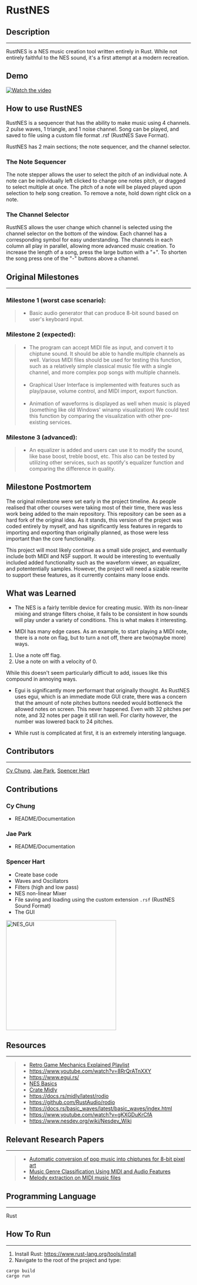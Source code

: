 # RustNES

## Description
---
RustNES is a NES music creation tool written entirely in Rust. While not entirely faithful to the NES sound, it's a first attempt at a modern recreation.

## Demo
[![Watch the video](https://img.youtube.com/vi/UkP5NZZ0tf8/default.jpg)](https://www.youtube.com/watch?v=UkP5NZZ0tf8)

## How to use RustNES

RustNES is a sequencer that has the ability to make music using 4 channels. 2 pulse waves, 1 triangle, and 1 noise channel. Song can be played, and saved to file using a custom file format .rsf (RustNES Save Format). 

RustNES has 2 main sections; the note sequencer, and the channel selector. 

### The Note Sequencer
The note stepper allows the user to select the pitch of an individual note. A note can be individually left clicked to change one notes pitch, or dragged to select multiple at once. The pitch of a note will be played played upon selection to help song creation. To remove a note, hold down right click on a note.

### The Channel Selector
RustNES allows the user change which channel is selected using the channel selector on the bottom of the window. Each channel has a corresponding symbol for easy understanding. The channels in each column all play in parallel, allowing more advanced music creation. To increase the length of a song, press the large button with a "+". To shorten the song press one of the "-" buttons above a channel. 

## Original Milestones
---
### Milestone 1 (worst case scenario):
>* Basic audio generator that can produce 8-bit sound based on user's keyboard input.

### Milestone 2 (expected):
>* The program can accept MIDI file as input, and convert it to chiptune sound. It should be able to handle multiple channels as well.
Various MIDI files should be used for testing this function, such as a relatively simple classical music file with a single channel, and more complex pop songs with multiple channels. <br /><br />
>* Graphical User Interface is implemented with features such as play/pause, volume control, and MIDI import, export function.<br /><br />
>* Animation of waveforms is displayed as well when music is played (something like old Windows' winamp visualization)
We could test this function by comparing the visualization with other pre-existing services.

### Milestone 3 (advanced):
>* An equalizer is added and users can use it to modify the sound, like base boost, treble boost, etc.
This also can be tested by utilizing other services, such as spotify's equalizer function and comparing the difference 
in quality.

## Milestone Postmortem
The original milestone were set early in the project timeline. As people realised that other courses were taking most of their time, there was less work being added to the main repository. This repository can be seen as a hard fork of the original idea. As it stands, this version of the project was coded entirely by myself, and has significantly less features in regards to importing and exporting than originally planned, as those were less important than the core functionality.

This project will most likely continue as a small side project, and eventually include both MIDI and NSF support. It would be interesting to eventually included added functionality such as the waveform viewer, an equalizer, and potententially samples. However, the project will need a sizable rewrite to support these features, as it currently contains many loose ends.

## What was Learned
- The NES is a fairly terrible device for creating music. With its non-linear mixing and strange filters choise, it fails to be consistent in how sounds will play under a variety of conditions. This is what makes it interesting.

- MIDI has many edge cases. As an example, to start playing a MIDI note, there is a note on flag, but to turn a not off, there are two(maybe more) ways. 
1. Use a note off flag.
2. Use a note on with a velocity of 0.

While this doesn't seem particularly difficult to add, issues like this compound in annoying ways.

- Egui is significantly more performant that originally thought. As RustNES uses egui, which is an immediate mode GUI crate, there was a concern that the amount of note pitches buttons needed would bottleneck the allowed notes on screen. This never happened. Even with 32 pitches per note, and 32 notes per page it still ran well. For clarity however, the number was lowered back to 24 pitches.

- While rust is complicated at first, it is an extremely intersting language.

## Contributors
---
[Cy Chung](https://github.com/crschung), [Jae Park](https://github.com/jpark052), [Spencer Hart](https://github.com/Syyreign)

## Contributions

### Cy Chung
- README/Documentation

### Jae Park
- README/Documentation

### Spencer Hart
- Create base code
- Waves and Oscillators
- Filters (high and low pass)
- NES non-linear Mixer
- File saving and loading using the custom extension `.rsf` (RustNES Sound Format)
- The GUI
<img width="300" alt="NES_GUI" src="https://user-images.githubusercontent.com/7028156/233228911-59ea7c7f-a47a-4d90-84c4-fba33d0df45b.png">

## Resources
---
>* [Retro Game Mechanics Explained Playlist](https://www.youtube.com/playlist?list=PLHQ0utQyFw5JD2wWda50J8XuzQ2cFr8RX)
>* https://www.youtube.com/watch?v=8RrQrATnXXY
>* https://www.egui.rs/
>* [NES Basics](https://bugzmanov.github.io/nes_ebook/)
>* [Crate Midly](https://docs.rs/midly/latest/midly/)
>* https://docs.rs/midly/latest/rodio
>* https://github.com/RustAudio/rodio
>* https://docs.rs/basic_waves/latest/basic_waves/index.html
>* https://www.youtube.com/watch?v=gKXGDuKrCfA
>* https://www.nesdev.org/wiki/Nesdev_Wiki

## Relevant Research Papers
---
>* [Automatic conversion of pop music into chiptunes for 8-bit pixel art](https://ieeexplore.ieee.org/abstract/document/7952188)
>* [Music Genre Classification Using MIDI and Audio Features](https://link.springer.com/content/pdf/10.1155/2007/36409.pdf)
>* [Melody extraction on MIDI music files](https://ieeexplore.ieee.org/abstract/document/1565863/)

## Programming Language
---
Rust

## How To Run
---
1. Install Rust: https://www.rust-lang.org/tools/install
2. Navigate to the root of the project and type:
```
cargo build
cargo run
```

